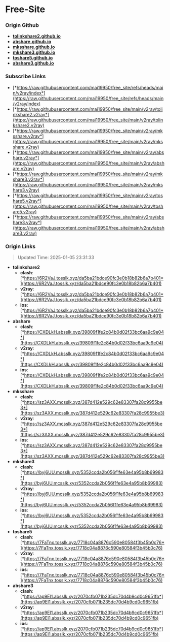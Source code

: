 # Free-Site

### Origin Github

- [**tolinkshare2.github.io**](https://github.com/tolinkshare2/tolinkshare2.github.io)
- [**abshare.github.io**](https://github.com/abshare/abshare.github.io)
- [**mksshare.github.io**](https://github.com/mksshare/mksshare.github.io)
- [**mkshare3.github.io**](https://github.com/mkshare3/mkshare3.github.io)
- [**toshare5.github.io**](https://github.com/toshare5/toshare5.github.io)
- [**abshare3.github.io**](https://github.com/abshare3/abshare3.github.io)

### Subscribe Links

- [*https://raw.githubusercontent.com/mai19950/free_site/refs/heads/main/v2ray/index*](https://raw.githubusercontent.com/mai19950/free_site/refs/heads/main/v2ray/index)
- [*https://raw.githubusercontent.com/mai19950/free_site/main/v2ray/tolinkshare2.v2ray*](https://raw.githubusercontent.com/mai19950/free_site/main/v2ray/tolinkshare2.v2ray)
- [*https://raw.githubusercontent.com/mai19950/free_site/main/v2ray/mksshare.v2ray*](https://raw.githubusercontent.com/mai19950/free_site/main/v2ray/mksshare.v2ray)
- [*https://raw.githubusercontent.com/mai19950/free_site/main/v2ray/abshare.v2ray*](https://raw.githubusercontent.com/mai19950/free_site/main/v2ray/abshare.v2ray)
- [*https://raw.githubusercontent.com/mai19950/free_site/main/v2ray/mkshare3.v2ray*](https://raw.githubusercontent.com/mai19950/free_site/main/v2ray/mkshare3.v2ray)
- [*https://raw.githubusercontent.com/mai19950/free_site/main/v2ray/toshare5.v2ray*](https://raw.githubusercontent.com/mai19950/free_site/main/v2ray/toshare5.v2ray)
- [*https://raw.githubusercontent.com/mai19950/free_site/main/v2ray/abshare3.v2ray*](https://raw.githubusercontent.com/mai19950/free_site/main/v2ray/abshare3.v2ray)

### Origin Links

> Updated Time: 2025-01-05 23:31:33

- **tolinkshare2**
  - **clash**: [*https://6R2VaJ.tosslk.xyz/da5ba21bdce90fc3e0b18b82b6a7b401*](https://6R2VaJ.tosslk.xyz/da5ba21bdce90fc3e0b18b82b6a7b401)
  - **v2ray**: [*https://6R2VaJ.tosslk.xyz/da5ba21bdce90fc3e0b18b82b6a7b401*](https://6R2VaJ.tosslk.xyz/da5ba21bdce90fc3e0b18b82b6a7b401)
  - **ios**: [*https://6R2VaJ.tosslk.xyz/da5ba21bdce90fc3e0b18b82b6a7b401*](https://6R2VaJ.tosslk.xyz/da5ba21bdce90fc3e0b18b82b6a7b401)
- **abshare**
  - **clash**: [*https://CXDLkH.absslk.xyz/39809f1fe2c84b0d02f33bc6aa9c9e04*](https://CXDLkH.absslk.xyz/39809f1fe2c84b0d02f33bc6aa9c9e04)
  - **v2ray**: [*https://CXDLkH.absslk.xyz/39809f1fe2c84b0d02f33bc6aa9c9e04*](https://CXDLkH.absslk.xyz/39809f1fe2c84b0d02f33bc6aa9c9e04)
  - **ios**: [*https://CXDLkH.absslk.xyz/39809f1fe2c84b0d02f33bc6aa9c9e04*](https://CXDLkH.absslk.xyz/39809f1fe2c84b0d02f33bc6aa9c9e04)
- **mksshare**
  - **clash**: [*https://sz3AXX.mcsslk.xyz/387d412e529c62e83307fa28c9955be3*](https://sz3AXX.mcsslk.xyz/387d412e529c62e83307fa28c9955be3)
  - **v2ray**: [*https://sz3AXX.mcsslk.xyz/387d412e529c62e83307fa28c9955be3*](https://sz3AXX.mcsslk.xyz/387d412e529c62e83307fa28c9955be3)
  - **ios**: [*https://sz3AXX.mcsslk.xyz/387d412e529c62e83307fa28c9955be3*](https://sz3AXX.mcsslk.xyz/387d412e529c62e83307fa28c9955be3)
- **mkshare3**
  - **clash**: [*https://byj6UU.mcsslk.xyz/5352ccda2b056f1fe63e4a95b8b69983*](https://byj6UU.mcsslk.xyz/5352ccda2b056f1fe63e4a95b8b69983)
  - **v2ray**: [*https://byj6UU.mcsslk.xyz/5352ccda2b056f1fe63e4a95b8b69983*](https://byj6UU.mcsslk.xyz/5352ccda2b056f1fe63e4a95b8b69983)
  - **ios**: [*https://byj6UU.mcsslk.xyz/5352ccda2b056f1fe63e4a95b8b69983*](https://byj6UU.mcsslk.xyz/5352ccda2b056f1fe63e4a95b8b69983)
- **toshare5**
  - **clash**: [*https://7FaTnx.tosslk.xyz/7718c04a8876c590e80584f3b45b0c76*](https://7FaTnx.tosslk.xyz/7718c04a8876c590e80584f3b45b0c76)
  - **v2ray**: [*https://7FaTnx.tosslk.xyz/7718c04a8876c590e80584f3b45b0c76*](https://7FaTnx.tosslk.xyz/7718c04a8876c590e80584f3b45b0c76)
  - **ios**: [*https://7FaTnx.tosslk.xyz/7718c04a8876c590e80584f3b45b0c76*](https://7FaTnx.tosslk.xyz/7718c04a8876c590e80584f3b45b0c76)
- **abshare3**
  - **clash**: [*https://ap9El1.absslk.xyz/2070cfb071b235dc70d4b9cd0c9651fb*](https://ap9El1.absslk.xyz/2070cfb071b235dc70d4b9cd0c9651fb)
  - **v2ray**: [*https://ap9El1.absslk.xyz/2070cfb071b235dc70d4b9cd0c9651fb*](https://ap9El1.absslk.xyz/2070cfb071b235dc70d4b9cd0c9651fb)
  - **ios**: [*https://ap9El1.absslk.xyz/2070cfb071b235dc70d4b9cd0c9651fb*](https://ap9El1.absslk.xyz/2070cfb071b235dc70d4b9cd0c9651fb)
